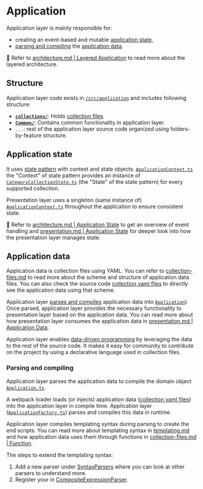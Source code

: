 # Application

Application layer is mainly responsible for:

- creating an event-based and mutable [application state](#application-state),
- [parsing and compiling](#parsing-and-compiling) the [application data](#application-data).

📖 Refer to [architecture.md | Layered Application](./architecture.md#layered-application) to read more about the layered architecture.

## Structure

Application layer code exists in [`/src/application`](./../src/application/) and includes following structure:

- [**`collections/`**](./../src/application/collections/): Holds [collection files](./collection-files.md).
- [**`Common/`**](./../src/application/Common/): Contains common functionality in application layer.
- `...`: rest of the application layer source code organized using folders-by-feature structure.

## Application state

It uses [state pattern](https://en.wikipedia.org/wiki/State_pattern) with context and state objects. [`ApplicationContext.ts`](./../src/application/Context/ApplicationContext.ts) the "Context" of state pattern provides an instance of [`CategoryCollectionState.ts`](./../src/application/Context/State/CategoryCollectionState.ts) (the "State" of the state pattern) for every supported collection.

Presentation layer uses a singleton (same instance of) [`ApplicationContext.ts`](./../src/application/Context/ApplicationContext.ts) throughout the application to ensure consistent state.

📖 Refer to [architecture.md | Application State](./architecture.md#application-state) to get an overview of event handling and [presentation.md | Application State](./presentation.md#application-state) for deeper look into how the presentation layer manages state.

## Application data

Application data is collection files using YAML. You can refer to [collection-files.md](./collection-files.md) to read more about the scheme and structure of application data files. You can also check the source code [collection yaml files](./../src/application/collections/) to directly see the application data using that scheme.

Application layer [parses and compiles](#parsing-and-compiling) application data into [`Application`](./../src/domain/Application.ts)). Once parsed, application layer provides the necessary functionality to presentation layer based on the application data. You can read more about how presentation layer consumes the application data in [presentation.md | Application Data](./presentation.md#application-data).

Application layer enables [data-driven programming](https://en.wikipedia.org/wiki/Data-driven_programming) by leveraging the data to the rest of the source code. It makes it easy for community to contribute on the project by using a declarative language used in collection files.

### Parsing and compiling

Application layer parses the application data to compile the domain object [`Application.ts`](./../src/domain/Application.ts).

A webpack loader loads (or injects) application data ([collection yaml files](./../src/application/collections/)) into the application layer in compile time. Application layer ([`ApplicationFactory.ts`](./../src/application/ApplicationFactory.ts)) parses and compiles this data in runtime.

Application layer compiles templating syntax during parsing to create the end scripts. You can read more about templating syntax in [templating.md](./templating.md) and how application data uses them through functions in [collection-files.md | Function](./collection-files.md#function).

The steps to extend the templating syntax:

1. Add a new parser under [SyntaxParsers](./../src/application/Parser/Script/Compiler/Expressions/SyntaxParsers) where you can look at other parsers to understand more.
2. Register your in [CompositeExpressionParser](./../src/application/Parser/Script/Compiler/Expressions/Parser/CompositeExpressionParser.ts).
